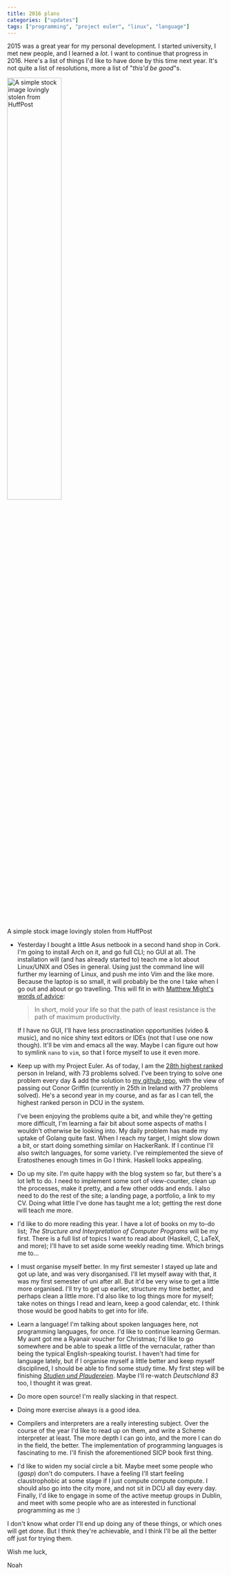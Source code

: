 ```yaml
---
title: 2016 plans
categories: ["updates"]
tags: ["programming", "project euler", "linux", "language"]
---
```

2015 was a great year for my personal development. I started university, I met new people, and I learned a *lot*. I want to continue that progress in 2016. Here's a list of things I'd like to have done by this time next year. It's not quite a list of resolutions, more a list of "*this'd be good*"s.

<img src="http://images.huffingtonpost.com/2015-12-15-1450164883-1061198-2016yay.png" style="width:50%" alt="A simple stock image lovingly stolen from HuffPost"></img>

<div class="img-caption">A simple stock image lovingly stolen from HuffPost</div>


-	Yesterday I bought a little Asus netbook in a second hand shop in Cork. I'm going to install Arch on it, and go full CLI; no GUI at all. The installation will (and has already started to) teach me a lot about Linux/UNIX and OSes in general. Using just the command line will further my learning of Linux, and push me into Vim and the like more. Because the laptop is so small, it will probably be the one I take when I go out and about or go travelling. This will fit in with [Matthew Might's words of advice](http://matt.might.net/articles/productivity-tips-hints-hacks-tricks-for-grad-students-academics/):

	> In short, mold your life so that the path of least resistance is the path of maximum productivity.

	If I have no GUI, I'll have less procrastination opportunities (video & music), and no nice shiny text editors or IDEs (not that I use one now though). It'll be vim and emacs all the way. Maybe I can figure out how to symlink `nano` to `vim`, so that I force myself to use it even more.

-	Keep up with my Project Euler. As of today, I am the [28th highest ranked](https://projecteuler.net/country=Ireland) person in Ireland, with 73 problems solved. I've been trying to solve one problem every day & add the solution to [my github repo](http://github.com/iandioch/solutions), with the view of passing out Conor Griffin (currently in 25th in Ireland with 77 problems solved). He's a second year in my course, and as far as I can tell, the highest ranked person in DCU in the system.

	I've been enjoying the problems quite a bit, and while they're getting more difficult, I'm learning a fair bit about some aspects of maths I wouldn't otherwise be looking into. My daily problem has made my uptake of Golang quite fast. When I reach my target, I might slow down a bit, or start doing something similar on HackerRank. If I continue I'll also switch languages, for some variety. I've reimplemented the sieve of Eratosthenes enough times in Go I think. Haskell looks appealing.

-	Do up my site. I'm quite happy with the blog system so far, but there's a lot left to do. I need to implement some sort of view-counter, clean up the processes, make it pretty, and a few other odds and ends. I also need to do the rest of the site; a landing page, a portfolio, a link to my CV. Doing what little I've done has taught me a lot; getting the rest done will teach me more.

-	I'd like to do more reading this year. I have a lot of books on my to-do list; *The Structure and Interpretation of Computer Programs* will be my first. There is a full list of topics I want to read about (Haskell, C, LaTeX, and more); I'll have to set aside some weekly reading time. Which brings me to...

-	I must organise myself better. In my first semester I stayed up late and got up late, and was very disorganised. I'll let myself away with that, it was my first semester of uni after all. But it'd be very wise to get a little more organised. I'll try to get up earlier, structure my time better, and perhaps clean a little more. I'd also like to log things more for myself; take notes on things I read and learn, keep a good calendar, etc. I think those would be good habits to get into for life.

-	Learn a language! I'm talking about spoken languages here, not programming languages, for once. I'd like to continue learning German. My aunt got me a Ryanair voucher for Christmas; I'd like to go somewhere and be able to speak a little of the vernacular, rather than being the typical English-speaking tourist. I haven't had time for language lately, but if I organise myself a little better and keep myself disciplined, I should be able to find some study time. My first step will be finishing *[Studien und Plaudereien](http://www.gutenberg.org/ebooks/22160?msg=welcome_stranger)*. Maybe I'll re-watch *Deutschland 83* too, I thought it was great.

-	Do more open source! I'm really slacking in that respect.

-	Doing more exercise always is a good idea.

-	Compilers and interpreters are a really interesting subject. Over the course of the year I'd like to read up on them, and write a Scheme interpreter at least. The more depth I can go into, and the more I can do in the field, the better. The implementation of programming languages is fascinating to me. I'll finish the aforementioned SICP book first thing.

-	I'd like to widen my social circle a bit. Maybe meet some people who (*gasp*) don't do computers. I have a feeling I'll start feeling claustrophobic at some stage if I just compute compute compute. I should also go into the city more, and not sit in DCU all day every day. Finally, I'd like to engage in some of the active meetup groups in Dublin, and meet with some people who are as interested in functional programming as me :)


I don't know what order I'll end up doing any of these things, or which ones will get done. But I think they're achievable, and I think I'll be all the better off just for trying them.

Wish me luck,

Noah